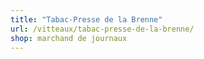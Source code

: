 ```yaml
---
title: "Tabac-Presse de la Brenne"
url: /vitteaux/tabac-presse-de-la-brenne/
shop: marchand de journaux
---
```

